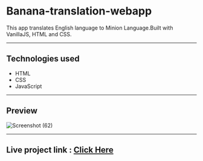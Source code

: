 # Banana-translation-webapp
This app translates English language to Minion Language.Built with VanillaJS, HTML and CSS.

---
## Technologies used
- HTML
- CSS
- JavaScript
---
## Preview

![Screenshot (62)](https://user-images.githubusercontent.com/78811462/135031788-5980f15a-e4e0-40a6-922d-c5197a696bc9.png)

---
## Live project link : [Click Here](https://aamrapaliwandhre-bananatranslation.netlify.app/)
